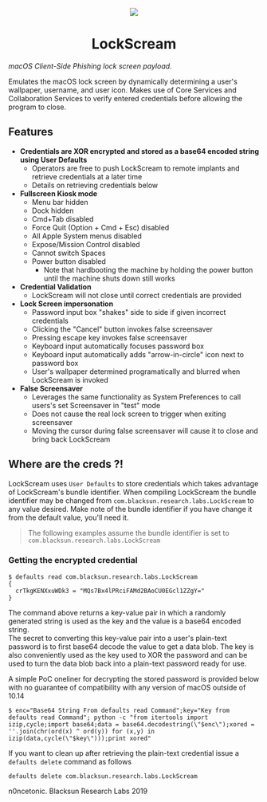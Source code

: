 <p align="center" ><img src="https://gist.github.com/n0ncetonic/bf506d5f6c979c9445095f30de6d618f/raw/915629750edb584884025ea846c9b4a32653c636/LockScream_512.png"></p>
<h1 align="center">LockScream</h1>

*macOS Client-Side Phishing lock screen payload.*

Emulates the macOS lock screen by dynamically determining a user's wallpaper, username, and user icon. Makes use of Core Services and Collaboration Services to verify entered credentials before allowing the program to close.

## Features
- **Credentials are XOR encrypted and stored as a base64 encoded string using User Defaults**
  - Operators are free to push LockScream to remote implants and retrieve credentials at a later time
  - Details on retrieving credentials below
- **Fullscreen Kiosk mode**
  - Menu bar hidden
  - Dock hidden
  - Cmd+Tab disabled
  - Force Quit (Option + Cmd + Esc) disabled
  - All Apple System menus disabled
  - Expose/Mission Control disabled
  - Cannot switch Spaces
  - Power button disabled 
    - Note that hardbooting the machine by holding the power button until the machine shuts down still works
- **Credential Validation**
  - LockScream will not close until correct credentials are provided
- **Lock Screen impersonation**
  - Password input box "shakes" side to side if given incorrect credentials
  - Clicking the "Cancel" button invokes false screensaver
  - Pressing escape key invokes false screensaver
  - Keyboard input automatically focuses password box
  - Keyboard input automatically adds "arrow-in-circle" icon next to password box
  - User's wallpaper determined programatically and blurred when LockScream is invoked
- **False Screensaver**
  - Leverages the same functionality as System Preferences to call users's set Screensaver in "test" mode
  - Does not cause the real lock screen to trigger when exiting screensaver
  - Moving the cursor during false screensaver will cause it to close and bring back LockScream
  
## Where are the creds ?!

LockScream uses `User Defaults` to store credentials which takes advantage of LockScream's bundle identifier. 
When compiling LockScream the bundle identifier may be changed from `com.blacksun.research.labs.LockScream` to any value desired. Make note of the bundle identifier if you have change it from the default value, you'll need it.  

> The following examples assume the bundle identifier is set to `com.blacksun.research.labs.LockScream`

### Getting the encrypted credential

```
$ defaults read com.blacksun.research.labs.LockScream
{
  crTkgKENXxuWDk3 = "MQs7Bx4lPRciFAMd2BAoCU0EGcl1ZZgY="
}
```

The command above returns a key-value pair in which a randomly generated string is used as the key and the value is a base64 encoded string.  
The secret to converting this key-value pair into a user's plain-text password is to first base64 decode the value to get a data blob. The key is also conveniently used as the key used to XOR the password and can be used to turn the data blob back into a plain-text password ready for use.

A simple PoC oneliner for decrypting the stored password is provided below with no guarantee of compatibility with any version of macOS outside of 10.14

```
$ enc="Base64 String From defaults read Command";key="Key from defaults read Command"; python -c "from itertools import izip,cycle;import base64;data = base64.decodestring(\"$enc\");xored = ''.join(chr(ord(x) ^ ord(y)) for (x,y) in izip(data,cycle(\"$key\")));print xored"
```

If you want to clean up after retrieving the plain-text credential issue a  `defaults delete` command as follows

```
defaults delete com.blacksun.research.labs.LockScream
```


n0ncetonic. Blacksun Research Labs 2019
